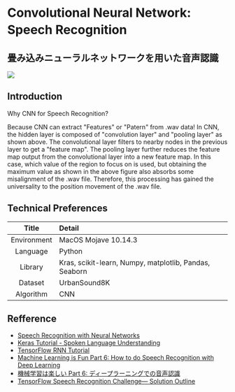 # Convolutional Neural Network: Speech Recognition　
## 畳み込みニューラルネットワークを用いた音声認識
![](https://www.di.ens.fr/~lelarge/dldiy/slides/lecture_8/images/speech_recognition_1.png)

## Introduction

Why CNN for Speech Recognition?

Because CNN can extract "Features" or "Patern" from .wav data!
In CNN, the hidden layer is composed of "convolution layer" and "pooling layer" as shown above.
The convolutional layer filters to nearby nodes in the previous layer to get a "feature map".
The pooling layer further reduces the feature map output from the convolutional layer into a new feature map.
In this case, which value of the region to focus on is used, but obtaining the maximum value as shown in the above figure also absorbs some misalignment of the .wav file.
Therefore, this processing has gained the universality to the position movement of the .wav file.

## Technical Preferences

| Title | Detail |
|:-----------:|:------------------------------------------------|
| Environment | MacOS Mojave 10.14.3 |
| Language | Python |
| Library | Kras, scikit-learn, Numpy, matplotlib, Pandas, Seaborn |
| Dataset | UrbanSound8K |
| Algorithm | CNN |

## Refference

- [Speech Recognition with Neural Networks](http://dkopczyk.quantee.co.uk/speech-nn/)
- [Keras Tutorial - Spoken Language Understanding](https://chsasank.github.io/spoken-language-understanding.html)
- [TensorFlow RNN Tutorial](https://www.svds.com/tensorflow-rnn-tutorial/)
- [Machine Learning is Fun Part 6: How to do Speech Recognition with Deep Learning](https://medium.com/@ageitgey/machine-learning-is-fun-part-6-how-to-do-speech-recognition-with-deep-learning-28293c162f7a)
- [機械学習は楽しい Part 6: ディープラーニングでの音声認識](https://qiita.com/daisukelab/items/4fdbf95c74e6206153c9)
- [TensorFlow Speech Recognition Challenge— Solution Outline](https://towardsdatascience.com/tensorflow-speech-recognition-challenge-solution-outline-9c42dbd219c9)
